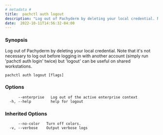 ```yaml
---
# metadata # 
title:  pachctl auth logout
description: "Log out of Pachyderm by deleting your local credential. Note that it's not necessary to log out before logging in with another account (simply run 'pachctl auth login' twice) but 'logout' can be useful on shared workstations."
date:  2022-10-11T14:56:32-04:00
---
```


### Synopsis

Log out of Pachyderm by deleting your local credential. Note that it's not necessary to log out before logging in with another account (simply run 'pachctl auth login' twice) but 'logout' can be useful on shared workstations.

```
pachctl auth logout [flags]
```

### Options

```
      --enterprise   Log out of the active enterprise context
  -h, --help         help for logout
```

### Inherited Options

```
      --no-color   Turn off colors.
  -v, --verbose    Output verbose logs
```

